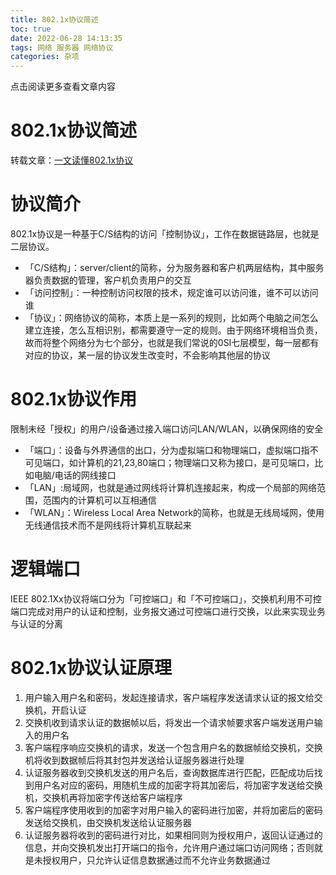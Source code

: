 ```yaml
---
title: 802.1x协议简述
toc: true
date: 2022-06-28 14:13:35
tags: 网络 服务器 网络协议
categories: 杂项
---
```

​点击阅读更多查看文章内容<!--more-->

# 802.1x协议简述

转载文章：[一文读懂802.1x协议](https://blog.csdn.net/wangyuxiang946/article/details/121101563)

# 协议简介

802.1x协议是一种基于C/S结构的访问「控制协议」，工作在数据链路层，也就是二层协议。

- 「C/S结构」：server/client的简称，分为服务器和客户机两层结构，其中服务器负责数据的管理，客户机负责用户的交互
- 「访问控制」：一种控制访问权限的技术，规定谁可以访问谁，谁不可以访问谁
- 「协议」：网络协议的简称，本质上是一系列的规则，比如两个电脑之间怎么建立连接，怎么互相识别，都需要遵守一定的规则。由于网络环境相当负责，故而将整个网络分为七个部分，也就是我们常说的0SI七层模型，每一层都有对应的协议，某一层的协议发生改变时，不会影响其他层的协议

# 802.1x协议作用

限制未经「授权」的用户/设备通过接入端口访问LAN/WLAN，以确保网络的安全

- 「端口」：设备与外界通信的出口，分为虚拟端口和物理端口，虚拟端口指不可见端口，如计算机的21,23,80端口；物理端口又称为接口，是可见端口，比如电脑/电话的网线接口
- 「LAN」:局域网，也就是通过网线将计算机连接起来，构成一个局部的网络范围，范围内的计算机可以互相通信
- 「WLAN」：Wireless Local Area Network的简称，也就是无线局域网，使用无线通信技术而不是网线将计算机互联起来

# 逻辑端口

IEEE 802.1Xx协议将端口分为「可控端口」和「不可控端口」，交换机利用不可控端口完成对用户的认证和控制，业务报文通过可控端口进行交换，以此来实现业务与认证的分离

# 802.1x协议认证原理

1. 用户输入用户名和密码，发起连接请求，客户端程序发送请求认证的报文给交换机，开启认证
2. 交换机收到请求认证的数据帧以后，将发出一个请求帧要求客户端发送用户输入的用户名
3. 客户端程序响应交换机的请求，发送一个包含用户名的数据帧给交换机，交换机将收到数据帧后将其封包并发送给认证服务器进行处理
4. 认证服务器收到交换机发送的用户名后，查询数据库进行匹配，匹配成功后找到用户名对应的密码，用随机生成的加密字将其加密后，将加密字发送给交换机，交换机再将加密字传送给客户端程序
5. 客户端程序使用收到的加密字对用户输入的密码进行加密，并将加密后的密码发送给交换机，由交换机发送给认证服务器
6. 认证服务器将收到的密码进行对比，如果相同则为授权用户，返回认证通过的信息，并向交换机发出打开端口的指令，允许用户通过端口访问网络；否则就是未授权用户，只允许认证信息数据通过而不允许业务数据通过
